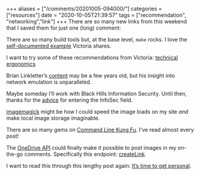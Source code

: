 +++
aliases = ["/comments/20201005-094000/"]
categories = ["resources"]
date = "2020-10-05T21:39:57"
tags = ["recommendation", "networking","link"]
+++
There are so many new links from this weekend that I saved them for just one (long) comment:

There are so many build tools but, at the base level, `make` rocks. I love the [self-documented example](https://victoria.dev/blog/how-to-create-a-self-documenting-makefile/) Victoria shares.

I want to try some of these recommendations from Victoria: [technical ergonomics](https://victoria.dev/blog/technical-ergonomics-for-the-efficient-developer/)

Brian Linkletter’s [content](http://www.brianlinkletter.com/) may be a few years old, but his insight into network emulation is unparalleled.

Maybe someday I’ll work with Black Hills Information Security. Until then, thanks for the [advice](https://m.youtube.com/watch?v=Uv-AfK7PkxU) for entering the InfoSec field.

[imagemagick](http://www.brianlinkletter.com/process-images-for-your-blog-with-imagemagick/#more-4257) might be how I could speed the image loads on my site *and* make local image storage imaginable.

There are so many gems on [Command Line Kung Fu](http://blog.commandlinekungfu.com/search?updated-max=2009-03-04T05:00:00-05:00&max-results=7&start=173&by-date=false&m=1). I’ve read almost every post!

The [OneDrive API](https://docs.microsoft.com/en-us/onedrive/developer/rest-api/?view=odsp-graph-online) could finally make it possible to post images in my on-the-go comments. Specifically this endpoint: [createLink](https://docs.microsoft.com/en-us/onedrive/developer/rest-api/api/driveitem_createlink?view=odsp-graph-online).

I want to read this through this lengthy post again: [It’s time to get personal](https://24ways.org/2019/its-time-to-get-personal/).
